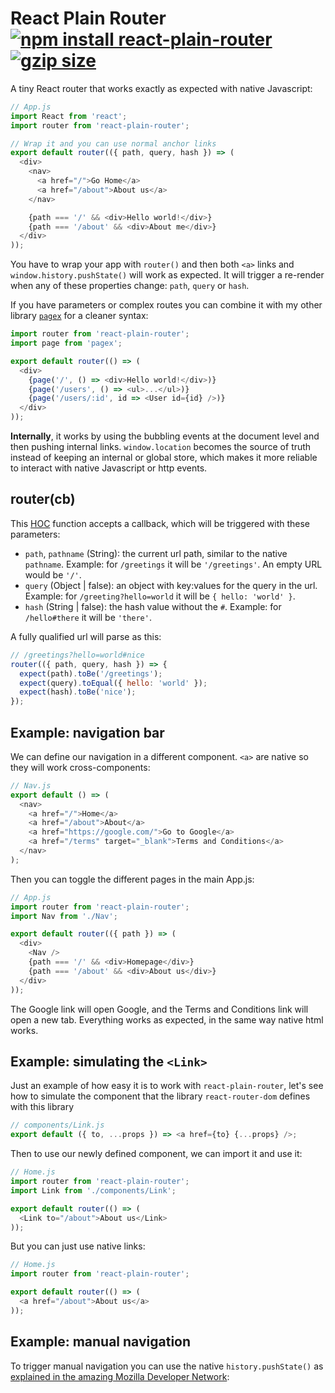 # React Plain Router [![npm install react-plain-router](https://img.shields.io/badge/npm%20install-react--plain--router-blue.svg)](https://www.npmjs.com/package/react-plain-router) [![gzip size](https://img.badgesize.io/franciscop/router/master/router.min.js.svg?compression=gzip)](https://github.com/franciscop/router/blob/master/router.min.js)

A tiny React router that works exactly as expected with native Javascript:

```js
// App.js
import React from 'react';
import router from 'react-plain-router';

// Wrap it and you can use normal anchor links
export default router(({ path, query, hash }) => (
  <div>
    <nav>
      <a href="/">Go Home</a>
      <a href="/about">About us</a>
    </nav>

    {path === '/' && <div>Hello world!</div>}
    {path === '/about' && <div>About me</div>}
  </div>
));
```

You have to wrap your app with `router()` and then both `<a>` links and `window.history.pushState()` will work as expected. It will trigger a re-render when any of these properties change: `path`, `query` or `hash`.

If you have parameters or complex routes you can combine it with my other library [`pagex`](https://github.com/franciscop/pagex) for a cleaner syntax:

```js
import router from 'react-plain-router';
import page from 'pagex';

export default router(() => (
  <div>
    {page('/', () => <div>Hello world!</div>)}
    {page('/users', () => <ul>...</ul>)}
    {page('/users/:id', id => <User id={id} />)}
  </div>
));
```

**Internally**, it works by using the bubbling events at the document level and then pushing internal links. `window.location` becomes the source of truth instead of keeping an internal or global store, which makes it more reliable to interact with native Javascript or http events.

## router(cb)

This [HOC](https://reactjs.org/docs/higher-order-components.html) function accepts a callback, which will be triggered with these parameters:

- `path`, `pathname` (String): the current url path, similar to the native `pathname`. Example: for `/greetings` it will be `'/greetings'`. An empty URL would be `'/'`.
- `query` (Object | false): an object with key:values for the query in the url. Example: for `/greeting?hello=world` it will be `{ hello: 'world' }`.
- `hash` (String | false): the hash value without the `#`. Example: for `/hello#there` it will be `'there'`.

A fully qualified url will parse as this:

```js
// /greetings?hello=world#nice
router(({ path, query, hash }) => {
  expect(path).toBe('/greetings');
  expect(query).toEqual({ hello: 'world' });
  expect(hash).toBe('nice');
});
```


## Example: navigation bar

We can define our navigation in a different component. `<a>` are native so they will work cross-components:

```js
// Nav.js
export default () => (
  <nav>
    <a href="/">Home</a>
    <a href="/about">About</a>
    <a href="https://google.com/">Go to Google</a>
    <a href="/terms" target="_blank">Terms and Conditions</a>
  </nav>
);
```

Then you can toggle the different pages in the main App.js:

```js
// App.js
import router from 'react-plain-router';
import Nav from './Nav';

export default router(({ path }) => (
  <div>
    <Nav />
    {path === '/' && <div>Homepage</div>}
    {path === '/about' && <div>About us</div>}
  </div>
));
```

The Google link will open Google, and the Terms and Conditions link will open a new tab. Everything works as expected, in the same way native html works.


## Example: simulating the `<Link>`

Just an example of how easy it is to work with `react-plain-router`, let's see how to simulate the component that the library `react-router-dom` defines with this library

```js
// components/Link.js
export default ({ to, ...props }) => <a href={to} {...props} />;
```

Then to use our newly defined component, we can import it and use it:

```js
// Home.js
import router from 'react-plain-router';
import Link from './components/Link';

export default router(() => (
  <Link to="/about">About us</Link>
));
```

But you can just use native links:

```js
// Home.js
import router from 'react-plain-router';

export default router(() => (
  <a href="/about">About us</a>
));
```


## Example: manual navigation

To trigger manual navigation you can use the native `history.pushState()` as [explained in the amazing Mozilla Developer Network](https://developer.mozilla.org/en-US/docs/Web/API/History_API):
